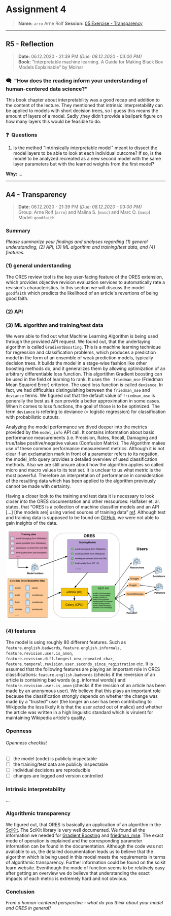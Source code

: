 # Assignment 4
> **Name:** `arro` Arne Rolf
> **Session:** [05 Exercise - Transparency](https://github.com/FUB-HCC/hcds-winter-2020/wiki/05_exercise)   
----

## R5 - Reflection
> **Date:** 06.12.2020 - 21:39 PM *(Due: 08.12.2020 - 03:00 PM)*<br>
> **Book:** "Interpretable machine learning. A Guide for Making Black Box Models Explainable" by Molnar

### 🗨️&nbsp; "How does the reading inform your understanding of human-centered data science?"  
This book chapter about interpretability was a good recap and addition to the content of the lecture.
They mentioned that intrinsic interpretability can be applied to models with short decision trees, so I guess this means the amount of layers of a model. Sadly ,they didn't provide a ballpark figure on how many layers this would be feasible to do.

### ❓&nbsp; Questions
1. Is the method "Intrinsically interpretable model" meant to dissect the model layers to be able to look at each individual outcome? If so, is the model to be analyzed recreated as a new second model with the same layer parameters but with the learned weights from the first model?

**Why:** ...

***

## A4 - Transparency
> **Date:** 06.12.2020 - 21:39 PM *(Due: 08.12.2020 - 03:00 PM)*<br>
> Group: Arne Rolf (`arro`) and Malina S. (`masc`) and Marc O. (`maop`)<br>
> Model: `goodfaith`<br>

### Summary 

_Please summarize your findings and analyses regarding (1) general understanding, (2) API, (3) ML algorithm and training/test data, and (4) features._

### (1) general understanding

The ORES review tool is the key user-facing feature of the ORES extension, which provides objective revision evaluation services to automatically rate a revision's characteristics. In this section we will discuss the model `goodfaith` which predicts the likelihood of an article's revertions of being good faith.

### (2) API

### (3) ML algorithm and training/test data

We were able to find out what Machine Learning Algorithm is being used through the provided API request. We found out, that the underlaying algorithm is called `GradientBoosting`. This is a machine learning technique for regression and classification problems, which produces a prediction model in the form of an ensemble of weak prediction models, typically decision trees. It builds the model in a stage-wise fashion like other boosting methods do, and it generalizes them by allowing optimization of an arbitrary differentiable loss function. This algortithm Gradient boosting can be used in the field of learning to rank. It uses the ` friedman_mse` (Friedman Mean Squared Error) criterion. The used loss function is called `deviance`. In fact, we had difficulties distinguishing between the `friedman_mse` and `deviance` terms.  We figured out that the default value of `friedman_mse` is generally the best as it can provide a better approximation in some cases. When it comes to loss functions, the goal of those is to be optimized. The term `deviance` is refering to deviance (= logistic regression) for classification with probabilistic outputs.

Analyzing the model performance we dived deeper into the metrics provided by the `model_info` API call. It contains information about basic performance measurements (i.e. Precision, Rates, Recall, Damaging and true/false positive/negative values (Confusion Matrix). The Algorithm makes use of these common performance measurement metrics. Although it is not clear if an exclamation mark in front of a parameter refers to its negation, the model_info query provides a detailed overview of used classification methods. Also we are still unsure about how the algorithm applies so called micro and macro values to its test set. It is unclear to us what metric is the most powerful. Therefore an interpretation of performance in consideration of the resulting data which has been applied to the algorithm previously cannot be made with certainty.

Having a closer look to the training and test data it is necessary to look closer into the ORES documentation and other ressources: Halfaker et. al. states, that “ORES is a collection of machine classifier models and an API […] [the models are] using varied sources of training data” [ref](https://www-users.cs.umn.edu/~halfaker/files/halfaker18ores.pdf). Although test and training data is supposed to be found on [GitHub](https://github.com/wikimedia/ores), we were not able to gain insights of the data.

![IMG](https://github.com/FUB-HCC/hcds-winter-2020/blob/main/assignments/A4_Transparency/arro/Bildschirmfoto%20.png)

### (4) features

The model is using roughly 80 different features. Such as `feature.english.badwords`, `feature.english.informals`, `feature.revision.user.is_anon`, `feature.revision.diff.longest_new_repeated_char`, `feature.temporal.revision.user.seconds_since_registration` etc.
It is assumed that the following features are playing an important role in ORES classifications: `feature.english.badwords` (checks if the reversion of an article is containing bad words (e.g. informal words)) and `feature.revision.user.is_anon` (checks if the revision of an article has been made by an anonymous user). We believe that this plays an important role because the classification strongly depends on whether the change was made by a "trusted" user (the longer an user has been contributing to Wikipedia the less likely it is that the user acted out of malice) and whether the article was written in a high linguistic standard which is virulent for maintaining Wikipedia article's quality.



### Openness

###### Openness checklist
- [ ] the model (code) is publicly inspectable
- [ ] the training/test data are publicly inspectable
- [ ] individual decisions are reproducible
- [ ] changes are logged and version controlled

### Intrinsic interpretability
...

### Algorithmic transparency
We figured out, that ORES is basically an application of an algorithm in the [SciKit]( https://scikit-learn.org/stable/modules/ensemble.html). The SciKit library is very well documented. We found all the information we needed for [Gradient Boosting](https://scikit-learn.org/stable/modules/generated/sklearn.ensemble.GradientBoostingRegressor.html#sklearn.ensemble.GradientBoostingRegressor) and [friedman_mse]( https://scikit-learn.org/stable/modules/generated/sklearn.ensemble.GradientBoostingRegressor.html#sklearn.ensemble.GradientBoostingRegressor). The exact mode of operation is explained and the corresponding parameter information can be found in the documentation. Although the code was not available to us, the detailed documentation leads us to believe that the algorithm which is being used in this model meets the requirements in terms of algorithmic transparency. Further information could be found on the scikit learn website. Eventhough the mode of function seems to be relatively easy after getting an overview we do believe that understanding the exact impacts of each metric is extremely hard and not obvious.

### Conclusion
_From a human-centered perspective - what do you think about your model and ORES in general?_

